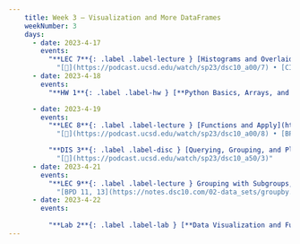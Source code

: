 ```yaml
---
    title: Week 3 – Visualization and More DataFrames
    weekNumber: 3
    days:
      - date: 2023-4-17
        events:
          "**LEC 7**{: .label .label-lecture } [Histograms and Overlaid Plots](http://datahub.ucsd.edu/user-redirect/git-sync?repo=https://github.com/dsc-courses/dsc10-2023-sp&subPath=lectures/lec07/lec07.ipynb) [✏️](resources/lectures/lec07/lec07.html)":
            "[🎥](https://podcast.ucsd.edu/watch/sp23/dsc10_a00/7) • [CIT 7.2-7.3](https://inferentialthinking.com/chapters/07/2/Visualizing_Numerical_Distributions.html)"
      - date: 2023-4-18
        events:
          "**HW 1**{: .label .label-hw } [**Python Basics, Arrays, and DataFrames**](http://datahub.ucsd.edu/user-redirect/git-sync?repo=https://github.com/dsc-courses/dsc10-2023-sp&subPath=homeworks/hw01/hw01.ipynb)":

      - date: 2023-4-19
        events:
          "**LEC 8**{: .label .label-lecture } [Functions and Apply](http://datahub.ucsd.edu/user-redirect/git-sync?repo=https://github.com/dsc-courses/dsc10-2023-sp&subPath=lectures/lec08/lec08.ipynb) [✏️](resources/lectures/lec08/lec08.html)":
            "[🎥](https://podcast.ucsd.edu/watch/sp23/dsc10_a00/8) • [BPD 6, 12](https://notes.dsc10.com/01-getting_started/functions-defining.html#example)"

          "**DIS 3**{: .label .label-disc } [Querying, Grouping, and Plotting](https://practice.dsc10.com/disc03/index.html)":
            "[🎥](https://podcast.ucsd.edu/watch/sp23/dsc10_a50/3)"
      - date: 2023-4-21
        events:
          "**LEC 9**{: .label .label-lecture } Grouping with Subgroups, Merging":
            "[BPD 11, 13](https://notes.dsc10.com/02-data_sets/groupby.html)"
      - date: 2023-4-22
        events:
          
          "**Lab 2**{: .label .label-lab } [**Data Visualization and Functions**](http://datahub.ucsd.edu/user-redirect/git-sync?repo=https://github.com/dsc-courses/dsc10-2023-sp&subPath=labs/lab02/lab02.ipynb)":
---
```

